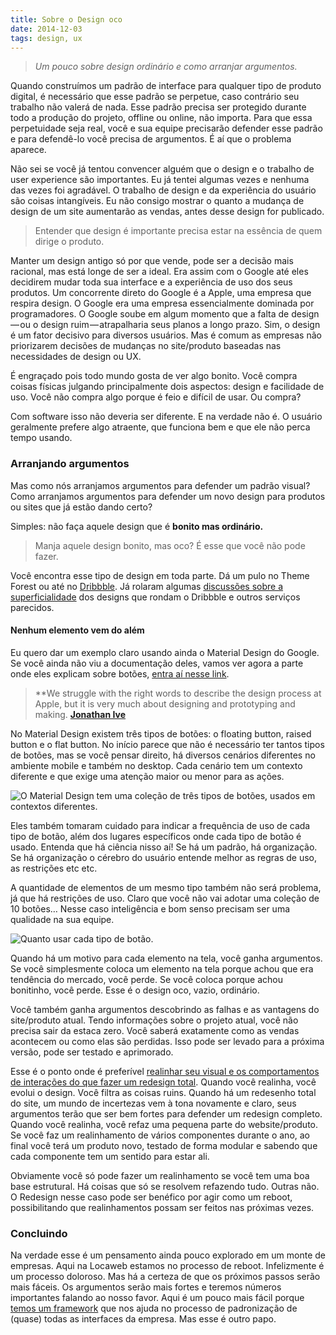 ```yaml
---
title: Sobre o Design oco
date: 2014-12-03
tags: design, ux
---
```


> _Um pouco sobre design ordinário e como arranjar argumentos._

Quando construímos um padrão de interface para qualquer tipo de produto digital, é necessário que esse padrão se perpetue, caso contrário seu trabalho não valerá de nada. Esse padrão precisa ser protegido durante todo a produção do projeto, offline ou online, não importa. Para que essa perpetuidade seja real, você e sua equipe precisarão defender esse padrão e para defendê-lo você precisa de argumentos. É aí que o problema aparece.

Não sei se você já tentou convencer alguém que o design e o trabalho de user experience são importantes. Eu já tentei algumas vezes e nenhuma das vezes foi agradável. O trabalho de design e da experiência do usuário são coisas intangíveis. Eu não consigo mostrar o quanto a mudança de design de um site aumentarão as vendas, antes desse design for publicado.

> Entender que design é importante precisa estar na essência de quem dirige o produto.

Manter um design antigo só por que vende, pode ser a decisão mais racional, mas está longe de ser a ideal. Era assim com o Google até eles decidirem mudar toda sua interface e a experiência de uso dos seus produtos. Um concorrente direto do Google é a Apple, uma empresa que respira design. O Google era uma empresa essencialmente dominada por programadores. O Google soube em algum momento que a falta de design — ou o design ruim — atrapalharia seus planos a longo prazo. Sim, o design é um fator decisivo para diversos usuários. Mas é comum as empresas não priorizarem decisões de mudanças no site/produto baseadas nas necessidades de design ou UX.

É engraçado pois todo mundo gosta de ver algo bonito. Você compra coisas físicas julgando principalmente dois aspectos: design e facilidade de uso. Você não compra algo porque é feio e difícil de usar. Ou compra?

Com software isso não deveria ser diferente. E na verdade não é. O usuário geralmente prefere algo atraente, que funciona bem e que ele não perca tempo usando.

### Arranjando argumentos

Mas como nós arranjamos argumentos para defender um padrão visual? Como arranjamos argumentos para defender um novo design para produtos ou sites que já estão dando certo?

Simples: não faça aquele design que é **bonito mas ordinário.**

> Manja aquele design bonito, mas oco? É esse que você não pode fazer.

Você encontra esse tipo de design em toda parte. Dá um pulo no Theme Forest ou até no [Dribbble](https://dribbble.com/). Já rolaram algumas [discussões sobre a superficialidade](http://blog.intercom.io/the-dribbblisation-of-design/) dos designs que rondam o Dribbble e outros serviços parecidos.

#### Nenhum elemento vem do além

Eu quero dar um exemplo claro usando ainda o Material Design do Google. Se você ainda não viu a documentação deles, vamos ver agora a parte onde eles explicam sobre botões, [entra aí nesse link](http://www.google.com/design/spec/components/buttons.html).

> **We struggle with the right words to describe the design process at Apple, but it is very much about designing and prototyping and making. **[Jonathan Ive](http://www.standard.co.uk/lifestyle/london-life/sir-jonathan-ive-the-iman-cometh-7562170.html)**

No Material Design existem três tipos de botões: o floating button, raised button e o flat button. No início parece que não é necessário ter tantos tipos de botões, mas se você pensar direito, há diversos cenários diferentes no ambiente mobile e também no desktop. Cada cenário tem um contexto diferente e que exige uma atenção maior ou menor para as ações.

![O Material Design tem uma coleção de três tipos de botões, usados em contextos diferentes.](https://d262ilb51hltx0.cloudfront.net/freeze/max/30/1*Sr-SF9fNnqN4NpiLLhS7dw.png?q=20)

</figure>

Eles também tomaram cuidado para indicar a frequência de uso de cada tipo de botão, além dos lugares específicos onde cada tipo de botão é usado. Entenda que há ciência nisso aí! Se há um padrão, há organização. Se há organização o cérebro do usuário entende melhor as regras de uso, as restrições etc etc.

A quantidade de elementos de um mesmo tipo também não será problema, já que há restrições de uso. Claro que você não vai adotar uma coleção de 10 botões… Nesse caso inteligência e bom senso precisam ser uma qualidade na sua equipe.

![Quanto usar cada tipo de botão.](https://d262ilb51hltx0.cloudfront.net/freeze/max/30/1*OTAiElQYzG8F-SE6mXvP9w.png?q=20)

Quando há um motivo para cada elemento na tela, você ganha argumentos. Se você simplesmente coloca um elemento na tela porque achou que era tendência do mercado, você perde. Se você coloca porque achou bonitinho, você perde. Esse é o design oco, vazio, ordinário.

Você também ganha argumentos descobrindo as falhas e as vantagens do site/produto atual. Tendo informações sobre o projeto atual, você não precisa sair da estaca zero. Você saberá exatamente como as vendas acontecem ou como elas são perdidas. Isso pode ser levado para a próxima versão, pode ser testado e aprimorado.

Esse é o ponto onde é preferível [realinhar seu visual e os comportamentos de interações do que fazer um redesign total](http://alistapart.com/artigos/redesignrealign). Quando você realinha, você evolui o design. Você filtra as coisas ruins. Quando há um redesenho total do site, um mundo de incertezas vem à tona novamente e claro, seus argumentos terão que ser bem fortes para defender um redesign completo. Quando você realinha, você refaz uma pequena parte do website/produto. Se você faz um realinhamento de vários componentes durante o ano, ao final você terá um produto novo, testado de forma modular e sabendo que cada componente tem um sentido para estar ali.

Obviamente você só pode fazer um realinhamento se você tem uma boa base estrutural. Há coisas que só se resolvem refazendo tudo. Outras não. O Redesign nesse caso pode ser benéfico por agir como um reboot, possibilitando que realinhamentos possam ser feitos nas próximas vezes.

### Concluindo

Na verdade esse é um pensamento ainda pouco explorado em um monte de empresas. Aqui na Locaweb estamos no processo de reboot. Infelizmente é um processo doloroso. Mas há a certeza de que os próximos passos serão mais fáceis. Os argumentos serão mais fortes e teremos números importantes falando ao nosso favor. Aqui é um pouco mais fácil porque [temos um framework](http://locaweb.github.io/locawebstyle/) que nos ajuda no processo de padronização de (quase) todas as interfaces da empresa. Mas esse é outro papo.
